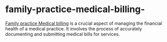 # family-practice-medical-billing-
[Family practice Medical billing](https://expressmbs.com/manage-family-practice-medical-billing-with-our-services/) is a crucial aspect of managing the financial health of a medical practice. It involves the process of accurately documenting and submitting medical bills for services.
